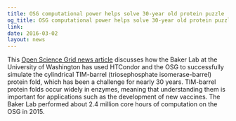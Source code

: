 ```yaml
---
title: OSG computational power helps solve 30-year old protein puzzle
og_title: OSG computational power helps solve 30-year old protein puzzle
link: 
date: 2016-03-02
layout: news
---
```


This  <a href="http://www.opensciencegrid.org/osg-computational-power-helps-solve-30-year-old-protein-puzzle/">Open Science Grid news article</a> discusses how the Baker Lab at the University of Washington has used HTCondor and the OSG to successfully simulate the cylindrical TIM-barrel (triosephosphate isomerase-barrel) protein fold, which has been a challenge for nearly 30 years. TIM-barrel protein folds occur widely in enzymes, meaning that understanding them is important for applications such as the development of new vaccines. The Baker Lab performed about 2.4 million core hours of computation on the OSG in 2015. 
